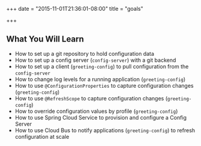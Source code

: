 +++
date = "2015-11-01T21:36:01-08:00"
title = "goals"

+++

## What You Will Learn

* How to set up a git repository to hold configuration data
* How to set up a config server (`config-server`) with a git backend
* How to set up a client (`greeting-config`) to pull configuration from the `config-server`
* How to change log levels for a running application (`greeting-config`)
* How to use `@ConfigurationProperties` to capture configuration changes (`greeting-config`)
* How to use `@RefreshScope` to capture configuration changes (`greeting-config`)
* How to override configuration values by profile (`greeting-config`)
* How to use Spring Cloud Service to provision and configure a Config Server
* How to use Cloud Bus to notify applications (`greeting-config`) to refresh configuration at scale
